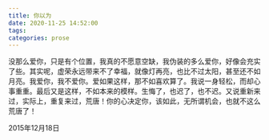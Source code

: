 ```yaml
---
title: 你以为
date: 2020-11-25 14:52:00
tags:
categories: prose
---
```

没那么爱你，只是有个位置，我真的不愿意空缺，我伪装的多么爱你，好像会充实了些。其实呢，虚荣永远带来不了幸福，就像灯再亮，也比不过太阳，甚至还不如月亮。我爱你，我不爱你。爱如果这样，那不如喜欢算了。我说一身轻松，而却心事重重。最后又是这样，不如本来的模样。生悔了，也迟了，也不迟。又说重新来过，实际上，重复来过，荒唐！你的心决定你，该如此，无所谓机会，也就不这么荒唐了！

2015年12月18日

